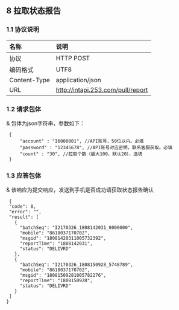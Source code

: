 ## 8 拉取状态报告

### 1.1 协议说明

|名称|说明|
|:--|:--|
|协议|HTTP POST|
|编码格式|UTF8|
|Content-Type|application/json|
|URL|http://intapi.253.com/pull/report|

### 1.2 请求包体

& 包体为json字符串，参数如下：

```
 { 
     "account" : "I6000001", //API账号，50位以内。必填
     "password" : "12345678", //API账号对应密钥，联系客服获取。必填
     "count" : "30", //拉取个数（最大100，默认20），选填
 }
 ```
 
 ### 1.3 应答包体
 
 & 该响应为提交响应，发送到手机是否成功请获取状态报告确认
 
 ```
  {
  "code": 0,
  "error": "",
  "result": [
    {
      "batchSeq": "I2170326_1808142031_0000000",
      "mobile": "8618037170702",
      "msgid": "18081420311005732392",
      "reportTime": "1808142031",
      "status": "DELIVRD"
    },
    {
      "batchSeq": "I2170326_1808150928_5748789",
      "mobile": "8618037170702",
      "msgid": "18081509281005782276",
      "reportTime": "1808150928",
      "status": "DELIVRD"
    }
  ]
}
```


